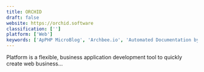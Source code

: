 ```yaml
---
title: ORCHID
draft: false 
website: https://orchid.software
classification: ['']
platform: ['Web']
keywords: ['ApPHP MicroBlog', 'Archbee.io', 'Automated Documentation by Tettra', 'DEV.to', 'Daux.io', 'DocFX', 'Docsify.js', 'Docusaurus', 'Docute', 'Drupal', 'Ghost', 'GitBook', 'Kong Legal Document Builder', 'MkDocs', 'ReadTheDocs', 'SkyDocs', 'Slicki', 'Stack Overflow Documentation', 'WordPress', 'wordpress i-search pro']
---
```

Platform is a flexible, business application development tool to quickly create web business...